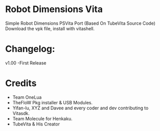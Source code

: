 # Robot Dimensions Vita
Simple Robot Dimensions PSVita Port (Based On TubeVita Source Code)
Download the vpk file, install with vitashell.
# Changelog: 
v1.00 
-First Release
# Credits
- Team OneLua
- TheFloW Pkg installer & USB Modules.
- Yifan-lu, XYZ and Davee and every coder and dev contributing to Vitasdk.
- Team Molecule for Henkaku.
- TubeVita & His Creator
